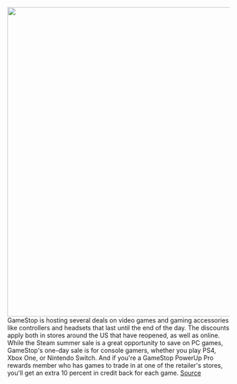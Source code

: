<img src='https://cdn.vox-cdn.com/thumbor/9_sDODUobh_gToawsiRJSJjhHTY=/0x0:1454x818/1200x800/filters:focal(938x276:1170x508)/cdn.vox-cdn.com/uploads/chorus_image/image/66990392/star_wars_jedi_bd_combat_shot.jpg.adapt.crop16x9.818p.0.jpg' width='700px' /><br/>
GameStop is hosting several deals on video games and gaming accessories like controllers and headsets that last until the end of the day. The discounts apply both in stores around the US that have reopened, as well as online. While the Steam summer sale is a great opportunity to save on PC games, GameStop's one-day sale is for console gamers, whether you play PS4, Xbox One, or Nintendo Switch. And if you're a GameStop PowerUp Pro rewards member who has games to trade in at one of the retailer's stores, you'll get an extra 10 percent in credit back for each game.
<a href='https://www.theverge.com/good-deals/2020/6/27/21304347/gamestop-pro-day-sale-video-games-deals-ps4-xbox-one-nintendo-switch-controllers'> Source <a/>